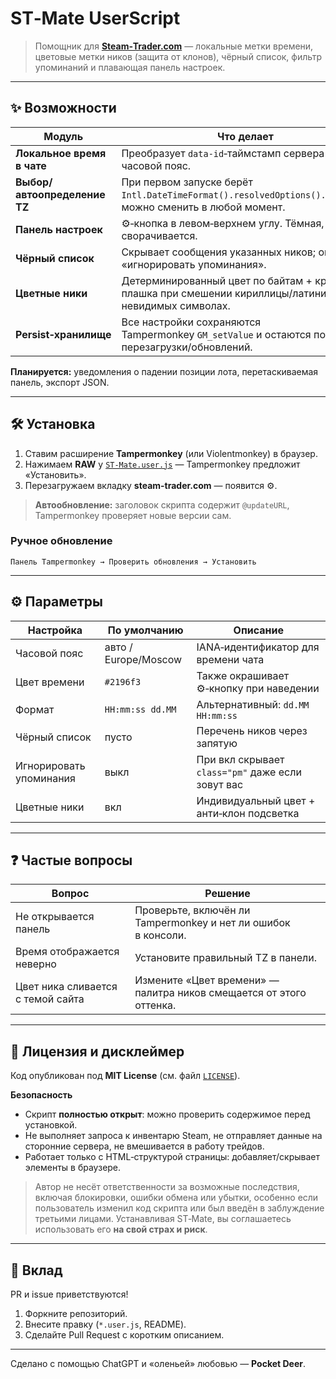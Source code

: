 # ST‑Mate UserScript

> Помощник для [**Steam‑Trader.com**](https://steam-trader.com) — локальные метки времени, цветовые метки ников (защита от клонов), чёрный список, фильтр упоминаний и плавающая панель настроек.

---

## ✨ Возможности

| Модуль                       | Что делает                                                                                                 |
| ---------------------------- | ---------------------------------------------------------------------------------------------------------- |
| **Локальное время в чате**   | Преобразует `data‑id`‑таймстамп сервера → ваш часовой пояс.                                                |
| **Выбор/автоопределение TZ** | При первом запуске берёт `Intl.DateTimeFormat().resolvedOptions().timeZone`; можно сменить в любой момент. |
| **Панель настроек**          | ⚙‑кнопка в левом‑верхнем углу. Тёмная, сворачивается.                                                      |
| **Чёрный список**            | Скрывает сообщения указанных ников; опция «игнорировать упоминания».                                       |
| **Цветные ники**             | Детерминированный цвет по байтам + красная плашка при смешении кириллицы/латиницы или невидимых символах.  |
| **Persist‑хранилище**        | Все настройки сохраняются Tampermonkey `GM_setValue` и остаются после перезагрузки/обновлений.             |

**Планируется:** уведомления о падении позиции лота, перетаскиваемая панель, экспорт JSON.

---

## 🛠 Установка

1. Ставим расширение **Tampermonkey** (или Violentmonkey) в браузер.
2. Нажимаем **RAW** у [`ST-Mate.user.js`](https://github.com/Pocket-Deer/ST-Mate/blob/b0c18e9eed0ce8a1c7294b4262b82499adfb98d5/ST-Mate%2Cuser.js) — Tampermonkey предложит «Установить».
3. Перезагружаем вкладку **steam-trader.com** — появится ⚙.

> **Автообновление:** заголовок скрипта содержит `@updateURL`, Tampermonkey проверяет новые версии сам.

### Ручное обновление

```
Панель Tampermonkey → Проверить обновления → Установить
```

---

## ⚙ Параметры

| Настройка               | По умолчанию         | Описание                                          |
| ----------------------- | -------------------- | ------------------------------------------------- |
| Часовой пояс            | авто / Europe/Moscow | IANA‑идентификатор для времени чата               |
| Цвет времени            | `#2196f3`            | Также окрашивает ⚙‑кнопку при наведении           |
| Формат                  | `HH:mm:ss dd.MM`     | Альтернативный: `dd.MM HH:mm:ss`                  |
| Чёрный список           | пусто                | Перечень ников через запятую                      |
| Игнорировать упоминания | выкл                 | При вкл скрывает `class="pm"` даже если зовут вас |
| Цветные ники            | вкл                  | Индивидуальный цвет + анти‑клон подсветка         |

---

## ❓ Частые вопросы

| Вопрос                            | Решение                                                             |
| --------------------------------- | ------------------------------------------------------------------- |
| Не открывается панель             | Проверьте, включён ли Tampermonkey и нет ли ошибок в консоли.       |
| Время отображается неверно        | Установите правильный TZ в панели.                                  |
| Цвет ника сливается с темой сайта | Измените «Цвет времени» — палитра ников смещается от этого оттенка. |

---

## 📜 Лицензия и дисклеймер

Код опубликован под **MIT License** (см. файл [`LICENSE`](./LICENSE)).

**Безопасность**

* Скрипт **полностью открыт**: можно проверить содержимое перед установкой.
* Не выполняет запроса к инвентарю Steam, не отправляет данные на сторонние сервера, не вмешивается в работу трейдов.
* Работает только с HTML‑структурой страницы: добавляет/скрывает элементы в браузере.

> Автор не несёт ответственности за возможные последствия, включая блокировки, ошибки обмена или убытки, особенно если пользователь изменил код скрипта или был введён в заблуждение третьими лицами. Устанавливая ST‑Mate, вы соглашаетесь использовать его **на свой страх и риск**.

---

## 🤝 Вклад

PR и issue приветствуются!

1. Форкните репозиторий.
2. Внесите правку (`*.user.js`, README).
3. Сделайте Pull Request с коротким описанием.

---

Сделано с помощью ChatGPT и «оленьей» любовью — **Pocket Deer**.
